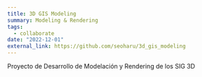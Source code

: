 ```yaml
---
title: 3D GIS Modeling
summary: Modeling & Rendering 
tags:
  - collaborate
date: "2022-12-01"
external_link: https://github.com/seoharu/3d_gis_modeling
---
```


<span class="justified-text"> Proyecto de Desarrollo de Modelación y Rendering de los SIG 3D</span>